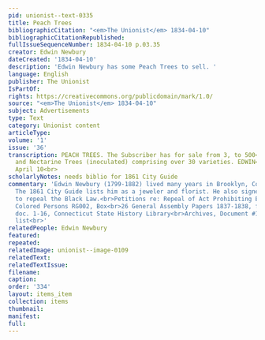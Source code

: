 ```yaml
---
pid: unionist--text-0335
title: Peach Trees
bibliographicCitation: "<em>The Unionist</em> 1834-04-10"
bibliographicCitationRepublished: 
fullIssueSequenceNumber: 1834-04-10 p.03.35
creator: Edwin Newbury
dateCreated: '1834-04-10'
description: 'Edwin Newbury has some Peach Trees to sell. '
language: English
publisher: The Unionist
IsPartOf: 
rights: https://creativecommons.org/publicdomain/mark/1.0/
source: "<em>The Unionist</em> 1834-04-10"
subject: Advertisements
type: Text
category: Unionist content
articleType: 
volume: '1'
issue: '36'
transcription: PEACH TREES. The Subscriber has for sale from 3, to 500<br><em>P</em>each
  and Nectarine Trees (inoculated) comprising over 30 varieties. EDWIN<br>NEWBURY.
  April 10<br>
scholarlyNotes: needs biblio for 1861 City Guide
commentary: 'Edwin Newbury (1799-1882) lived many years in Brooklyn, Connecticut.
  The 1861 City Guide lists him as a jeweler and florist. He also signed the petition
  to repeal the Black Law.<br>Petitions re: Repeal of Act Prohibiting Education of
  Colored Persons RG002, Box<br>26 General Assembly Papers 1837-1838, folder #16,
  doc. 1-16, Connecticut State History Library<br>Archives, Document #10 - Brooklyn
  list<br>'
relatedPeople: Edwin Newbury
featured: 
repeated: 
relatedImage: unionist--image-0109
relatedText: 
relatedTextIssue: 
filename: 
caption: 
order: '334'
layout: items_item
collection: items
thumbnail: 
manifest: 
full: 
---
```

